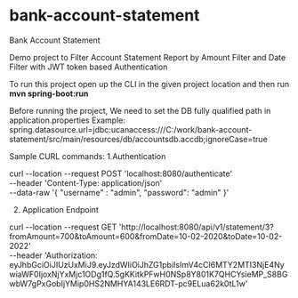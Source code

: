 # bank-account-statement
Bank Account Statement

Demo project to Filter Account Statement Report by Amount Filter and Date Filter with JWT token based Authentication


To run this project open up the CLI in the given project location and then run **mvn spring-boot:run**

Before running the project, We need to set the DB fully qualified path in application.properties
Example: spring.datasource.url=jdbc:ucanaccess:///C:/work/bank-account-statement/src/main/resources/db/accountsdb.accdb;ignoreCase=true

Sample CURL commands:
1.Authentication

  curl --location --request POST 'localhost:8080/authenticate' \
  --header 'Content-Type: application/json' \
  --data-raw '{
      "username" : "admin",
      "password": "admin"
  }'

2. Application Endpoint

  curl --location --request GET 'http://localhost:8080/api/v1/statement/3?fromAmount=700&toAmount=600&fromDate=10-02-2020&toDate=10-02-2022' \
  --header 'Authorization: eyJhbGciOiJIUzUxMiJ9.eyJzdWIiOiJhZG1pbiIsImV4cCI6MTY2MTI3NjE4NywiaWF0IjoxNjYxMjc1ODg1fQ.5gKKitkPFwH0NSp8Y801K7QHCYsieMP_S8BGwbW7gPxGobIjYMip0HS2NMHYA143LE6RDT-pc9ELua62k0tL1w'

